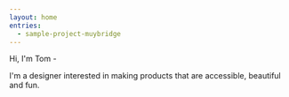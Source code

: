 ```yaml
---
layout: home
entries:
  - sample-project-muybridge
---
```


Hi, I'm Tom -

I'm a designer interested in making products that are accessible, beautiful and fun.

